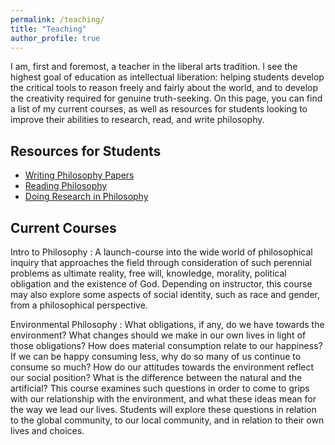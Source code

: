 ```yaml
---
permalink: /teaching/
title: "Teaching"
author_profile: true
---
```


I am, first and foremost, a teacher in the liberal arts tradition.  I see the highest goal of education as intellectual liberation: helping students develop the critical tools to reason freely and fairly about the world, and to develop the creativity required for genuine truth-seeking.  On this page, you can find a list of my current courses, as well as resources for students looking to improve their abilities to research, read, and write philosophy.

## Resources for Students

* [Writing Philosophy Papers](/writing/)
* [Reading Philosophy](/reading/)
* [Doing Research in Philosophy](/researching-philosophy)

## Current Courses

Intro to Philosophy
:   A launch-course into the wide world of philosophical inquiry that approaches the field through consideration of such perennial problems as ultimate reality, free will, knowledge, morality, political obligation and the existence of God. Depending on instructor, this course may also explore some aspects of social identity, such as race and gender, from a philosophical perspective.

Environmental Philosophy
:   What obligations, if any, do we have towards the environment?   What changes should we make in our own lives in light of those obligations?  How does material consumption relate to our happiness?  If we can be happy consuming less, why do so many of us continue to consume so much?   How do our attitudes towards the environment reflect our social position?  What is the difference between the natural and the artificial?   This course examines such questions in order to come to grips with our relationship with the environment,   and what these ideas mean for the way we lead our lives.  Students will explore these questions in relation to the global community, to our local community, and in relation to their own lives and choices.


